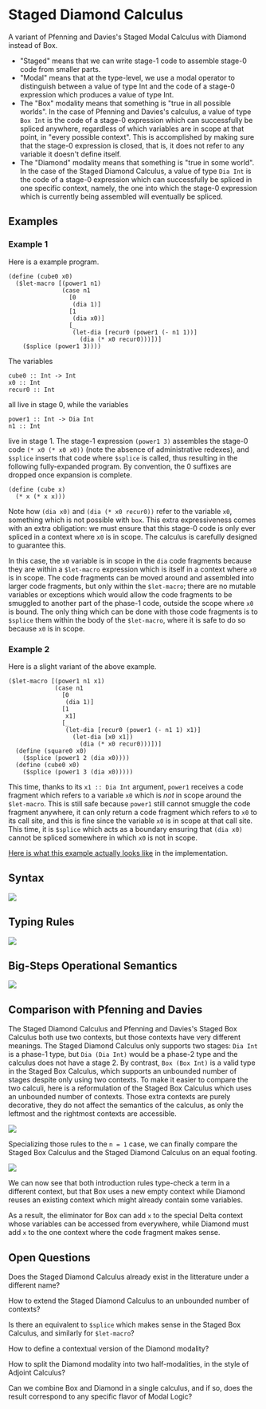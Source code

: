 # Staged Diamond Calculus

A variant of Pfenning and Davies's Staged Modal Calculus with Diamond instead of Box.

*   "Staged" means that we can write stage-1 code to assemble stage-0 code from
    smaller parts.
*   "Modal" means that at the type-level, we use a modal operator to distinguish
    between a value of type Int and the code of a stage-0 expression which
    produces a value of type Int.
*   The "Box" modality means that something is "true in all possible worlds". In
    the case of Pfenning and Davies's calculus, a value of type `Box Int` is the
    code of a stage-0 expression which can successfully be spliced anywhere,
    regardless of which variables are in scope at that point, in "every possible
    context". This is accomplished by making sure that the stage-0 expression is
    closed, that is, it does not refer to any variable it doesn't define itself.
*   The "Diamond" modality means that something is "true in some world". In the
    case of the Staged Diamond Calculus, a value of type `Dia Int` is the
    code of a stage-0 expression which can successfully be spliced in one
    specific context, namely, the one into which the stage-0 expression which is
    currently being assembled will eventually be spliced.

## Examples

### Example 1

Here is a example program.
```
(define (cube0 x0)
  ($let-macro [(power1 n1)
               (case n1
                 [0
                  (dia 1)]
                 [1
                  (dia x0)]
                 [_
                  (let-dia [recur0 (power1 (- n1 1))]
                    (dia (* x0 recur0)))])]
    ($splice (power1 3))))
```

The variables
```
cube0 :: Int -> Int
x0 :: Int
recur0 :: Int
```
all live in stage 0, while the variables
```
power1 :: Int -> Dia Int
n1 :: Int
```
live in stage 1. The stage-1 expression `(power1 3)` assembles the stage-0 code
`(* x0 (* x0 x0))` (note the absence of administrative redexes), and `$splice`
inserts that code where `$splice` is called, thus resulting in the following
fully-expanded program. By convention, the 0 suffixes are dropped once expansion
is complete.
```
(define (cube x)
  (* x (* x x)))
```

Note how `(dia x0)` and `(dia (* x0 recur0))` refer to the variable `x0`,
something which is not possible with `box`. This extra expressiveness comes with
an extra obligation: we must ensure that this stage-0 code is only ever spliced
in a context where `x0` is in scope. The calculus is carefully designed to
guarantee this.

In this case, the `x0` variable is in scope in the `dia` code fragments because
they are within a `$let-macro` expression which is itself in a context where
`x0` is in scope. The code fragments can be moved around and assembled into
larger code fragments, but only within the `$let-macro`; there are no mutable
variables or exceptions which would allow the code fragments to be smuggled to
another part of the phase-1 code, outside the scope where `x0` is bound. The
only thing which can be done with those code fragments is to `$splice` them
within the body of the `$let-macro`, where it is safe to do so because `x0` is
in scope.

### Example 2

Here is a slight variant of the above example.
```
($let-macro [(power1 n1 x1)
             (case n1
               [0
                (dia 1)]
               [1
                x1]
               [_
                (let-dia [recur0 (power1 (- n1 1) x1)]
                  (let-dia [x0 x1])
                    (dia (* x0 recur0)))])]
  (define (square0 x0)
    ($splice (power1 2 (dia x0))))
  (define (cube0 x0)
    ($splice (power1 3 (dia x0)))))
```

This time, thanks to its `x1 :: Dia Int` argument, `power1` receives a code
fragment which refers to a variable `x0` which is _not_ in scope around the
`$let-macro`. This is still safe because `power1` still cannot smuggle the code
fragment anywhere, it can only return a code fragment which refers to `x0` to
its call site, and this is fine since the variable `x0` is in scope at that call
site. This time, it is `$splice` which acts as a boundary ensuring that
`(dia x0)` cannot be spliced somewhere in which `x0` is not in scope.

[Here is what this example actually looks like](https://github.com/gelisam/staged-diamond-type-theory/blob/6772937056cd78966a8ebaedb6c41cd544273aed/src/toy.rkt#L1148-L1167) in the implementation.

## Syntax

![](syntax.png)

## Typing Rules

![](typing-rules.png)

## Big-Steps Operational Semantics

![](operational-semantics.png)

## Comparison with Pfenning and Davies

The Staged Diamond Calculus and Pfenning and Davies's Staged Box Calculus both
use two contexts, but those contexts have very different meanings. The Staged
Diamond Calculus only supports two stages: `Dia Int` is a phase-1 type, but
`Dia (Dia Int)` would be a phase-2 type and the calculus does not have a stage
2. By contrast, `Box (Box Int)` is a valid type in the Staged Box Calculus,
which supports an unbounded number of stages despite only using two contexts. To
make it easier to compare the two calculi, here is a reformulation of the Staged
Box Calculus which uses an unbounded number of contexts. Those extra contexts
are purely decorative, they do not affect the semantics of the calculus, as only
the leftmost and the rightmost contexts are accessible.

![](staged-box-calculus.png)

Specializing those rules to the `n = 1` case, we can finally compare the Staged
Box Calculus and the Staged Diamond Calculus on an equal footing.

![](comparison.png)

We can now see that both introduction rules type-check a term in a different
context, but that Box uses a new empty context while Diamond reuses an existing
context which might already contain some variables.

As a result, the eliminator for Box can add `x` to the special Delta context
whose variables can be accessed from everywhere, while Diamond must add `x` to
the one context where the code fragment makes sense.

## Open Questions

Does the Staged Diamond Calculus already exist in the litterature under a
different name?

How to extend the Staged Diamond Calculus to an unbounded number of contexts?

Is there an equivalent to `$splice` which makes sense in the Staged Box
Calculus, and similarly for `$let-macro`?

How to define a contextual version of the Diamond modality?

How to split the Diamond modality into two half-modalities, in the style of
Adjoint Calculus?

Can we combine Box and Diamond in a single calculus, and if so, does the result
correspond to any specific flavor of Modal Logic?
